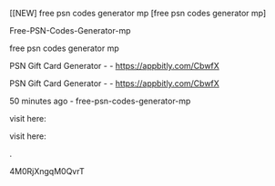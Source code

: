 [[NEW] free psn codes generator mp [free psn codes generator mp]

Free-PSN-Codes-Generator-mp

free psn codes generator mp

PSN Gift Card Generator - - https://appbitly.com/CbwfX


PSN Gift Card Generator - - https://appbitly.com/CbwfX


50 minutes ago - free-psn-codes-generator-mp

visit here:

visit here:

.

4M0RjXngqM0QvrT

